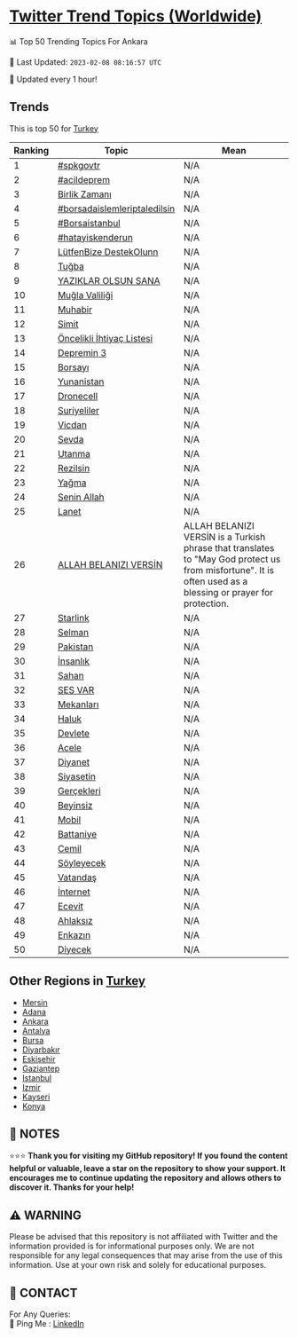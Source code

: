 [Twitter Trend Topics (Worldwide)](https://github.com/ErcinDedeoglu/Twitter-Trend-Topics)
==========


📊 Top 50 Trending Topics For Ankara

📆 Last Updated: `2023-02-08 08:16:57 UTC`

🔧 Updated every 1 hour!


## Trends

This is top 50 for [Turkey](</Turkey>)

| Ranking | Topic | Mean |
| ------- | ------------ | ------------ |
| 1 | [#spkgovtr](http://twitter.com/search?q=%23spkgovtr) | N/A |
| 2 | [#acildeprem](http://twitter.com/search?q=%23acildeprem) | N/A |
| 3 | [Birlik Zamanı](http://twitter.com/search?q=Birlik+Zaman%c4%b1) | N/A |
| 4 | [#borsadaislemleriptaledilsin](http://twitter.com/search?q=%23borsadaislemleriptaledilsin) | N/A |
| 5 | [#Borsaistanbul](http://twitter.com/search?q=%23Borsaistanbul) | N/A |
| 6 | [#hatayiskenderun](http://twitter.com/search?q=%23hatayiskenderun) | N/A |
| 7 | [LütfenBize DestekOlunn](http://twitter.com/search?q=L%c3%bctfenBize+DestekOlunn) | N/A |
| 8 | [Tuğba](http://twitter.com/search?q=Tu%c4%9fba) | N/A |
| 9 | [YAZIKLAR OLSUN SANA](http://twitter.com/search?q=YAZIKLAR+OLSUN+SANA) | N/A |
| 10 | [Muğla Valiliği](http://twitter.com/search?q=Mu%c4%9fla+Valili%c4%9fi) | N/A |
| 11 | [Muhabir](http://twitter.com/search?q=Muhabir) | N/A |
| 12 | [Simit](http://twitter.com/search?q=Simit) | N/A |
| 13 | [Öncelikli İhtiyaç Listesi](http://twitter.com/search?q=%c3%96ncelikli+%c4%b0htiya%c3%a7+Listesi) | N/A |
| 14 | [Depremin 3](http://twitter.com/search?q=Depremin+3) | N/A |
| 15 | [Borsayı](http://twitter.com/search?q=Borsay%c4%b1) | N/A |
| 16 | [Yunanistan](http://twitter.com/search?q=Yunanistan) | N/A |
| 17 | [Dronecell](http://twitter.com/search?q=Dronecell) | N/A |
| 18 | [Suriyeliler](http://twitter.com/search?q=Suriyeliler) | N/A |
| 19 | [Vicdan](http://twitter.com/search?q=Vicdan) | N/A |
| 20 | [Sevda](http://twitter.com/search?q=Sevda) | N/A |
| 21 | [Utanma](http://twitter.com/search?q=Utanma) | N/A |
| 22 | [Rezilsin](http://twitter.com/search?q=Rezilsin) | N/A |
| 23 | [Yağma](http://twitter.com/search?q=Ya%c4%9fma) | N/A |
| 24 | [Senin Allah](http://twitter.com/search?q=Senin+Allah) | N/A |
| 25 | [Lanet](http://twitter.com/search?q=Lanet) | N/A |
| 26 | [ALLAH BELANIZI VERSİN](http://twitter.com/search?q=ALLAH+BELANIZI+VERS%c4%b0N) | ALLAH BELANIZI VERSİN is a Turkish phrase that translates to "May God protect us from misfortune". It is often used as a blessing or prayer for protection. |
| 27 | [Starlink](http://twitter.com/search?q=Starlink) | N/A |
| 28 | [Selman](http://twitter.com/search?q=Selman) | N/A |
| 29 | [Pakistan](http://twitter.com/search?q=Pakistan) | N/A |
| 30 | [İnsanlık](http://twitter.com/search?q=%c4%b0nsanl%c4%b1k) | N/A |
| 31 | [Şahan](http://twitter.com/search?q=%c5%9eahan) | N/A |
| 32 | [SES VAR](http://twitter.com/search?q=SES+VAR) | N/A |
| 33 | [Mekanları](http://twitter.com/search?q=Mekanlar%c4%b1) | N/A |
| 34 | [Haluk](http://twitter.com/search?q=Haluk) | N/A |
| 35 | [Devlete](http://twitter.com/search?q=Devlete) | N/A |
| 36 | [Acele](http://twitter.com/search?q=Acele) | N/A |
| 37 | [Diyanet](http://twitter.com/search?q=Diyanet) | N/A |
| 38 | [Siyasetin](http://twitter.com/search?q=Siyasetin) | N/A |
| 39 | [Gerçekleri](http://twitter.com/search?q=Ger%c3%a7ekleri) | N/A |
| 40 | [Beyinsiz](http://twitter.com/search?q=Beyinsiz) | N/A |
| 41 | [Mobil](http://twitter.com/search?q=Mobil) | N/A |
| 42 | [Battaniye](http://twitter.com/search?q=Battaniye) | N/A |
| 43 | [Cemil](http://twitter.com/search?q=Cemil) | N/A |
| 44 | [Söyleyecek](http://twitter.com/search?q=S%c3%b6yleyecek) | N/A |
| 45 | [Vatandaş](http://twitter.com/search?q=Vatanda%c5%9f) | N/A |
| 46 | [İnternet](http://twitter.com/search?q=%c4%b0nternet) | N/A |
| 47 | [Ecevit](http://twitter.com/search?q=Ecevit) | N/A |
| 48 | [Ahlaksız](http://twitter.com/search?q=Ahlaks%c4%b1z) | N/A |
| 49 | [Enkazın](http://twitter.com/search?q=Enkaz%c4%b1n) | N/A |
| 50 | [Diyecek](http://twitter.com/search?q=Diyecek) | N/A |



## Other Regions in [Turkey](</Turkey>)

* [Mersin](</Turkey/Mersin.md>)
* [Adana](</Turkey/Adana.md>)
* [Ankara](</Turkey/Ankara.md>)
* [Antalya](</Turkey/Antalya.md>)
* [Bursa](</Turkey/Bursa.md>)
* [Diyarbakır](</Turkey/Diyarbakır.md>)
* [Eskişehir](</Turkey/Eskişehir.md>)
* [Gaziantep](</Turkey/Gaziantep.md>)
* [Istanbul](</Turkey/Istanbul.md>)
* [Izmir](</Turkey/Izmir.md>)
* [Kayseri](</Turkey/Kayseri.md>)
* [Konya](</Turkey/Konya.md>)



## 📝 NOTES

⭐⭐⭐ **Thank you for visiting my GitHub repository! If you found the content helpful or valuable, leave a star on the repository to show your support. It encourages me to continue updating the repository and allows others to discover it. Thanks for your help!**


## ⚠️ WARNING

Please be advised that this repository is not affiliated with Twitter and the information provided is for informational purposes only. We are not responsible for any legal consequences that may arise from the use of this information. Use at your own risk and solely for educational purposes.


## 📨 CONTACT

 For Any Queries:  
            🏓 Ping Me : [LinkedIn](https://www.linkedin.com/in/ercindedeoglu/)
